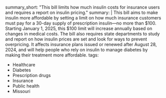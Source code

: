 summary_short: "This bill limits how much insulin costs for insurance users and requires a report on insulin pricing."
summary: |
  This bill aims to make insulin more affordable by setting a limit on how much insurance customers must pay for a 30-day supply of prescription insulin—no more than $100. Starting January 1, 2025, this $100 limit will increase annually based on changes in medical costs. The bill also requires state departments to study and report on how insulin prices are set and look for ways to prevent overpricing. It affects insurance plans issued or renewed after August 28, 2024, and will help people who rely on insulin to manage diabetes by making their treatment more affordable.
tags:
  - Healthcare
  - Diabetes
  - Prescription drugs
  - Insurance
  - Public health
  - Missouri
